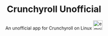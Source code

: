 <h1 align="center">Crunchyroll Unofficial</h1>
<p align="center">
  An unofficial app for Crunchyroll on Linux
  <img src="https://github.com/user-attachments/assets/e2859b6b-95a3-4b8c-a584-e4bb98f34858" width="30" height="30" alt="emoji">
</p>


